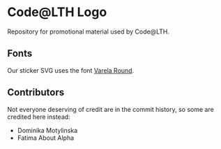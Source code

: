 Code@LTH Logo
=============


Repository for promotional material used by Code@LTH.


## Fonts

Our sticker SVG uses the font [Varela Round](https://fonts.google.com/specimen/Varela+Round).


## Contributors

Not everyone deserving of credit are in the commit history, so some are credited here instead:

 - Dominika Motylinska
 - Fatima About Alpha
